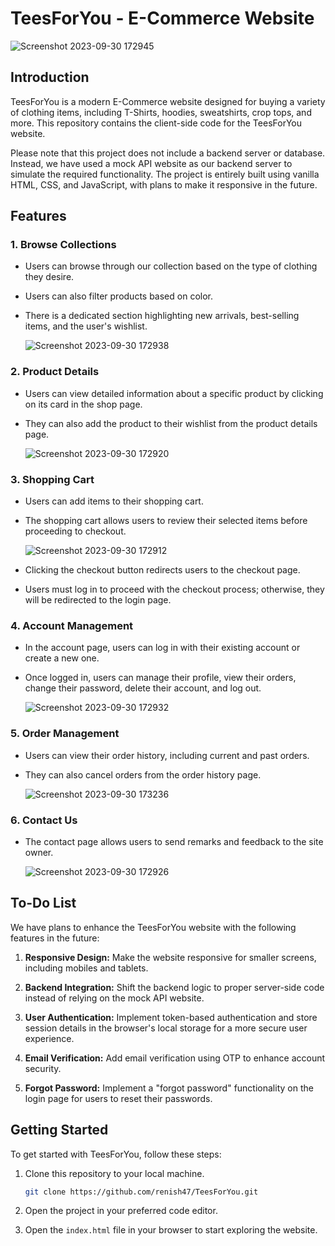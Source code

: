 # TeesForYou - E-Commerce Website

![Screenshot 2023-09-30 172945](https://github.com/renish47/TeesForYou/assets/107568859/eeacf61d-4b30-4d22-92d4-9984f2b472a6)


## Introduction


TeesForYou is a modern E-Commerce website designed for buying a variety of clothing items, including T-Shirts, hoodies, sweatshirts, crop tops, and more. This repository contains the client-side code for the TeesForYou website.

Please note that this project does not include a backend server or database. Instead, we have used a mock API website as our backend server to simulate the required functionality. The project is entirely built using vanilla HTML, CSS, and JavaScript, with plans to make it responsive in the future.


## Features


### 1. Browse Collections
- Users can browse through our collection based on the type of clothing they desire.
- Users can also filter products based on color.
- There is a dedicated section highlighting new arrivals, best-selling items, and the user's wishlist.

  ![Screenshot 2023-09-30 172938](https://github.com/renish47/TeesForYou/assets/107568859/d7962da3-474b-4427-b0d6-a6ca16e3a08d)


### 2. Product Details
- Users can view detailed information about a specific product by clicking on its card in the shop page.
- They can also add the product to their wishlist from the product details page.

  ![Screenshot 2023-09-30 172920](https://github.com/renish47/TeesForYou/assets/107568859/43e1b39d-c530-4f08-b1ef-76c4fb1ebcf9)


### 3. Shopping Cart
- Users can add items to their shopping cart.
- The shopping cart allows users to review their selected items before proceeding to checkout.

  ![Screenshot 2023-09-30 172912](https://github.com/renish47/TeesForYou/assets/107568859/e052fe45-2c59-4082-89b0-a4b0205cc149)

- Clicking the checkout button redirects users to the checkout page.
- Users must log in to proceed with the checkout process; otherwise, they will be redirected to the login page.



### 4. Account Management
- In the account page, users can log in with their existing account or create a new one.
- Once logged in, users can manage their profile, view their orders, change their password, delete their account, and log out.

  ![Screenshot 2023-09-30 172932](https://github.com/renish47/TeesForYou/assets/107568859/3b9e6df7-4c8e-4b53-ada2-f11b21612229)
  
### 5. Order Management
- Users can view their order history, including current and past orders.
- They can also cancel orders from the order history page.

  ![Screenshot 2023-09-30 173236](https://github.com/renish47/TeesForYou/assets/107568859/8c475209-a81b-4631-94c4-5f88268a38d7)


### 6. Contact Us
- The contact page allows users to send remarks and feedback to the site owner.

  ![Screenshot 2023-09-30 172926](https://github.com/renish47/TeesForYou/assets/107568859/41668760-8cce-465c-b1b9-246b0df9784a)



## To-Do List



We have plans to enhance the TeesForYou website with the following features in the future:

1. **Responsive Design:** Make the website responsive for smaller screens, including mobiles and tablets.

2. **Backend Integration:** Shift the backend logic to proper server-side code instead of relying on the mock API website.

3. **User Authentication:** Implement token-based authentication and store session details in the browser's local storage for a more secure user experience.

4. **Email Verification:** Add email verification using OTP to enhance account security.

5. **Forgot Password:** Implement a "forgot password" functionality on the login page for users to reset their passwords.



## Getting Started



To get started with TeesForYou, follow these steps:

1. Clone this repository to your local machine.
   
   ```bash
   git clone https://github.com/renish47/TeesForYou.git
   ```

2. Open the project in your preferred code editor.

3. Open the `index.html` file in your browser to start exploring the website.

